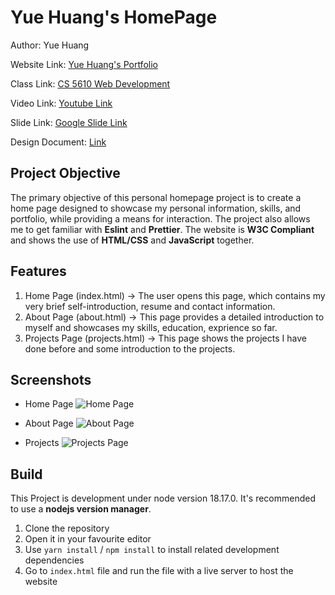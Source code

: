 # Yue Huang's HomePage
Author: Yue Huang 

Website Link: [Yue Huang's Portfolio](https://hy371449.github.io/HomePage/)

Class Link: [CS 5610 Web Development](https://johnguerra.co/classes/webDevelopment_fall_2023/)

Video Link: [Youtube Link]()

Slide Link: [Google Slide Link](https://docs.google.com/presentation/d/1yDhBpusqxbiWJfJnRVdyJIBdOp8P73pGa9EIew4sEKU/edit?usp=sharing)

Design Document: [Link](https://docs.google.com/document/d/1Ky0kX4-sLbPGsW-esVjDS7Xj-d4xCWscaonsztajr58/edit?usp=sharing)

## Project Objective
The primary objective of this personal homepage project is to create a home page designed to showcase my personal information, skills, and portfolio, while providing a means for interaction. The project also allows me to get familiar with **Eslint** and **Prettier**. The website is **W3C Compliant** and shows the use of **HTML/CSS** and **JavaScript** together. 

## Features
1. Home Page (index.html) -> The user opens this page, which contains my very brief self-introduction, resume and contact information.
2. About Page (about.html) -> This page provides a detailed introduction to myself and showcases my skills, education, exprience so far. 
3. Projects Page (projects.html) -> This page shows the projects I have done before and some introduction to the projects.

## Screenshots
- Home Page
![Home Page](./doc/home.gif)

- About Page
![About Page](./doc/about.gif)

- Projects
![Projects Page](./doc/projects.gif)

## Build
This Project is development under node version 18.17.0. It's recommended to use a **nodejs version manager**.
1. Clone the repository
2. Open it in your favourite editor
3. Use `yarn install` / `npm install` to install related development dependencies
4. Go to `index.html` file and run the file with a live server to host the website
